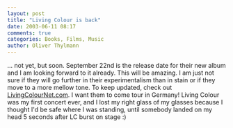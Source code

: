 ```yaml
---
layout: post
title: "Living Colour is back"
date: 2003-06-11 08:17
comments: true
categories: Books, Films, Music
author: Oliver Thylmann
---
```



... not yet, but soon. September 22nd is the release date for their new album and I am looking forward to it already. This will be amazing. I am just not sure if they will go further in their experimentalism than in stain or if they move to a more mellow tone. To keep updated, check out [LivingColourNet.com](http://www.livingcolournet.com/lcwhatsnew.html). I want them to come tour in Germany! Living Colour was my first concert ever, and I lost my right glass of my glasses because I thought I'd be safe where I was standing, until somebody landed on my head 5 seconds after LC burst on stage :)


